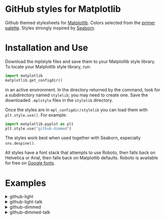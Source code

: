 # GitHub styles for Matplotlib

Github themed stylesheets for [Matplotlib](https://matplotlib.org/). Colors selected from the [primer palette](https://github.com/primer/primitives). Styles strongly inspired by [Seaborn](https://seaborn.pydata.org/).


# Installation and Use

Download the mplstyle files and save them to your Matplotlib style library. To locate your Matplotlib style library, run:
```py
import matplotlib
matplotlib.get_configdir()
```
in an active environment. In the directory returned by the command, look for a subdirectory named `stylelib`; you may need to create one. Save the downloaded `.mplstyle` files in the `stylelib` directory.

Once the styles are in `mpl_configdir/stylelib` you can load them with `plt.style.use()`. For example:
```py
import matplotlib.pyplot as plt
plt.style.use("github-dimmed")
```
The styles work best when used together with Seaborn, especially `sns.despine()`.

All styles have a font stack that attempts to use Roboto, then falls back on Helvetica or Arial, then falls back on Matplotlib defaults. Roboto is available for free on [Google fonts](https://fonts.google.com/specimen/Roboto).

# Examples

<details>
  <summary>github-light</summary>
  
  ![github-light](https://github.com/garland-culbreth/github-matplotlib-theme/assets/70354045/5ad8f88c-acfe-4c0a-bd12-1f57ea8bc139)
</details>

<details>
  <summary>github-light-talk</summary>
  
  ![github-light-talk](https://github.com/garland-culbreth/github-matplotlib-theme/assets/70354045/db1ec084-9d94-4527-95e5-a2c7613d36a0)
</details>

<details>
  <summary>github-dimmed</summary>
  
  ![github-dimmed](https://github.com/garland-culbreth/github-matplotlib-theme/assets/70354045/27580937-18ff-4e5d-8173-199d897664c6)
</details>

<details>
  <summary>github-dimmed-talk</summary>
  
  ![github-dimmed-talk](https://github.com/garland-culbreth/github-matplotlib-theme/assets/70354045/39c576db-f772-4cc5-aca9-557e0f1a563c)
</details>
